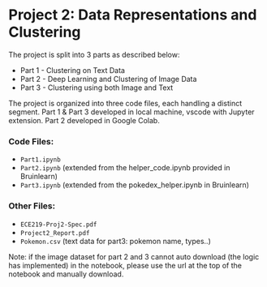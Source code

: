 # Project 2: Data Representations and Clustering

The project is split into 3 parts as described below:

- Part 1 - Clustering on Text Data
- Part 2 - Deep Learning and Clustering of Image Data
- Part 3 - Clustering using both Image and Text

The project is organized into three code files, each handling a distinct segment.
Part 1 & Part 3 developed in local machine, vscode with Jupyter extension.
Part 2 developed in Google Colab.

### Code Files:

- `Part1.ipynb`
- `Part2.ipynb` (extended from the helper_code.ipynb provided in Bruinlearn)
- `Part3.ipynb` (extended from the pokedex_helper.ipynb in Bruinlearn)

### Other Files:

- `ECE219-Proj2-Spec.pdf`
- `Project2_Report.pdf`
- `Pokemon.csv` (text data for part3: pokemon name, types..)

Note: if the image dataset for part 2 and 3 cannot auto download (the logic has implemented) in the notebook, please use the url at the top of the notebook and manually download.
